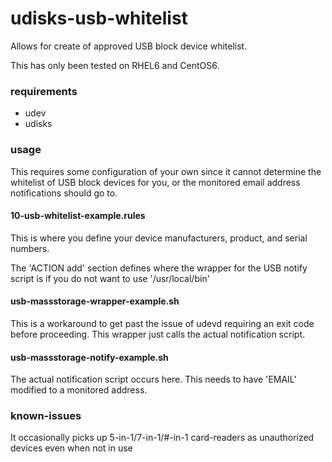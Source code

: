 # udisks-usb-whitelist
Allows for create of approved USB block device whitelist.

This has only been tested on RHEL6 and CentOS6.

### requirements
 * udev
 * udisks


### usage
This requires some configuration of your own since it cannot 
determine the whitelist of USB block devices for you, or the 
monitored email address notifications should go to.

#### 10-usb-whitelist-example.rules
This is where you define your device manufacturers, product, 
and serial numbers. 

The 'ACTION add' section defines where the wrapper for the USB 
notify script is if you do not want to use '/usr/local/bin'

#### usb-massstorage-wrapper-example.sh
This is a workaround to get past the issue of udevd requiring
an exit code before proceeding. This wrapper just calls the
actual notification script. 

#### usb-massstorage-notify-example.sh
The actual notification script occurs here. This needs to have
'EMAIL' modified to a monitored address.

### known-issues
It occasionally picks up 5-in-1/7-in-1/#-in-1 card-readers as
unauthorized devices even when not in use
